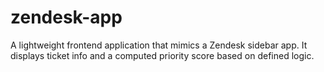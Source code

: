 # zendesk-app
A lightweight frontend application that mimics a Zendesk sidebar app. It displays ticket info and a computed priority score based on defined logic.
